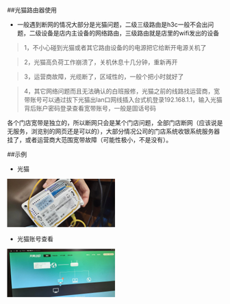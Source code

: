 ##光猫路由器使用


* 一般遇到断网的情况大部分是光猫问题，二级三级路由是h3c一般不会出问题，二级设备是店内主设备的网络路由，三级路由就是店里的wifi发出的设备

> 1，不小心碰到光猫或者其它路由设备的的电源把它给断开电源关机了

> 2，光猫高负荷工作崩溃了，关机休息十几分钟，重新再开

> 3，运营商故障，光缆断了，区域性的，一般个把小时就好了

> 4，其它网络问题而且无法确认的白班报修，光猫之前的线路找运营商，宽带账号可以通过拔下光猫出lan口网线插入台式机登录192.168.1.1，输入光猫背后账户密码登录查看宽带账号，一般是固话号码


各个门店宽带是独立的，所以断网只会是某个门店问题，全部门店断网（应该说是无服务，浏览别的网页还是可以的），大部分情况公司的门店系统收银系统服务器挂了，或者运营商大范围宽带故障（可能性极小，不是没有）。

##示例
* 光猫
 
<img src="../../resources/others/路由器2.jpeg" width="50%">

* 光猫账号查看

<img src="../../resources/others/路由器1.jpeg" width="50%">
